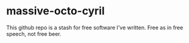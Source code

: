 massive-octo-cyril
==================
This github repo is a stash for free software I've written. Free as in free speech, not free beer.
